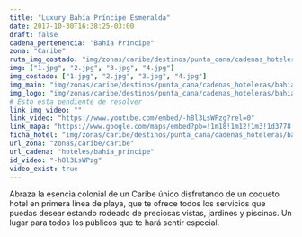 ```yaml
---
title: "Luxury Bahía Príncipe Esmeralda"
date: 2017-10-30T16:38:25-03:00
draft: false
cadena_pertenencia: "Bahía Príncipe"
zona: "Caribe"
ruta_img_costado: "img/zonas/caribe/destinos/punta_cana/cadenas_hoteleras/bahia_principe/luxury_bahia_principe_esmeralda/imagenes_hotel/"
img: ["1.jpg", "2.jpg", "3.jpg", "4.jpg"]
img_costado: ["1.jpg", "2.jpg", "3.jpg", "4.jpg"]
img_main: "img/zonas/caribe/destinos/punta_cana/cadenas_hoteleras/bahia_principe/luxury_bahia_principe_esmeralda/luxury_bahia_principe_esmeralda.jpg"
img_logo: "img/zonas/caribe/destinos/punta_cana/cadenas_hoteleras/bahia_principe/luxury_bahia_principe_esmeralda/logo_hotel/logo_luxury_bahia_principe_esmeralda.jpg"
# Esto esta pendiente de resolver
link_img_video: ""
link_video: "https://www.youtube.com/embed/-h8l3LsWPzg?rel=0"
link_mapa: "https://www.google.com/maps/embed?pb=!1m18!1m12!1m3!1d3778.6349440304207!2d-68.46161368510413!3d18.725154987290153!2m3!1f0!2f0!3f0!3m2!1i1024!2i768!4f13.1!3m3!1m2!1s0x0%3A0x0!2zMTjCsDQzJzMwLjYiTiA2OMKwMjcnMzMuOSJX!5e0!3m2!1ses!2scl!4v1509464274259"
ficha_hotel: "img/zonas/caribe/destinos/punta_cana/cadenas_hoteleras/bahia_principe/luxury_bahia_principe_esmeralda/luxury_bahia_principe_esmeralda.pdf"
url_zona: "zonas/caribe/caribe"
url_cadena: "hoteles/bahia_principe"
id_video: "-h8l3LsWPzg"
video_exist: true
---
```


Abraza la esencia colonial de un Caribe único disfrutando de un coqueto hotel en primera línea de playa, que te ofrece todos los servicios que puedas desear estando rodeado de preciosas vistas, jardines y piscinas. Un lugar para todos los públicos que te hará sentir especial.
